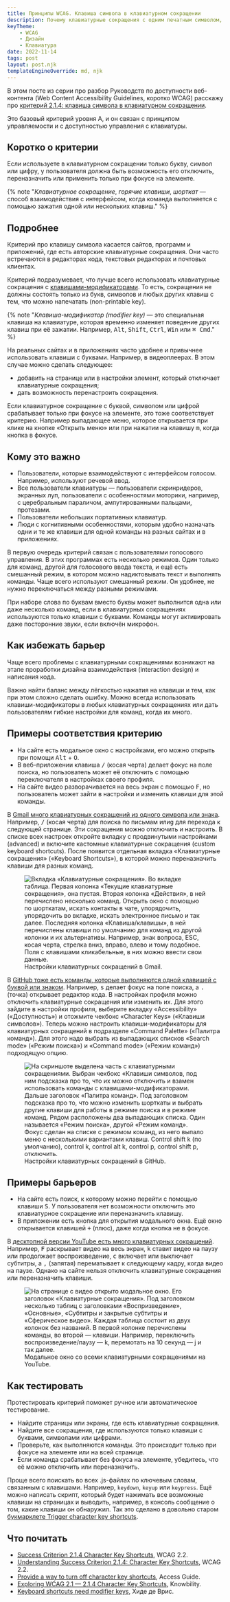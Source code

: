 ```yaml
---
title: Принципы WCAG. Клавиша символа в клавиатурном сокращении
description: Почему клавиатурные сокращения с одним печатным символом, буквой или цифрой — барьер для пользователей.
keyTheme:
    - WCAG
    - Дизайн
    - Клавиатура
date: 2022-11-14
tags: post
layout: post.njk
templateEngineOverride: md, njk
---
```

В этом посте из серии про разбор Руководств по доступности веб-контента (Web Content Accessibility Guidelines, коротко WCAG) расскажу про [критерий 2.1.4: клавиша символа в клавиатурном сокращении](https://www.w3.org/TR/WCAG22/#character-key-shortcuts).

Это базовый критерий уровня A, и он связан с принципом управляемости и с доступностью управления с клавиатуры.

## Коротко о критерии

Если используете в клавиатурном сокращении только букву, символ или цифру, у пользователя должна быть возможность его отключить, переназначить или применить только при фокусе на элементе.

{% note "_Клавиатурное сокращение_, _горячие клавиши_, _шорткат_ — способ взаимодействия с интерфейсом, когда команда выполняется с помощью зажатия одной или нескольких клавиш." %}

## Подробнее

Критерий про клавишу символа касается сайтов, программ и приложений, где есть авторские клавиатурные сокращения. Они часто встречаются в редакторах кода, текстовых редакторах и почтовых клиентах.

Критерий подразумевает, что лучше всего использовать клавиатурные сокращения с [клавишами-модификаторами](https://www.w3.org/TR/uievents-key/#keys-modifier). То есть, сокращения не должны состоять только из букв, символов и любых других клавиш с тем, что можно напечатать (non-printable key).

{% note "_Клавиша-модификатор (modifier key)_ — это специальная клавиша на клавиатуре, которая временно изменяет поведение других клавиш при её зажатии. Например, <kbd>Alt</kbd>, <kbd>Shift</kbd>, <kbd>Ctrl</kbd>, <kbd>Win</kbd> или <kbd>⌘ Cmd</kbd>." %}

На реальных сайтах и в приложениях часто удобнее и привычнее использовать клавиши с буквами. Например, в видеоплеерах. В этом случае можно сделать следующее:

- добавить на странице или в настройки элемент, который отключает клавиатурные сокращения;
- дать возможность перенастроить сокращения.

Если клавиатурное сокращение с буквой, символом или цифрой срабатывает только при фокусе на элементе, это тоже соответствует критерию. Например выпадающее меню, которое открывается при клике на кнопке «Открыть меню» или при нажатии на клавишу <kbd>m</kbd>, когда кнопка в фокусе.

## Кому это важно

- Пользователи, которые взаимодействуют с интерфейсом голосом. Например, используют речевой ввод.
- Все пользователи клавиатуры — пользователи скринридеров, экранных луп, пользователи с особенностями моторики, например, с церебральным параличом, ампутированными пальцами, протезами.
- Пользователи небольших портативных клавиатур.
- Люди с когнитивными особенностями, которым удобно назначать одни и те же клавиши для одной команды на разных сайтах и в приложениях.

В первую очередь критерий связан с пользователями голосового управления. В этих программах есть несколько режимов. Один только для команд, другой для голосового ввода текста, и ещё есть смешанный режим, в котором можно надиктовывать текст и выполнять команды. Чаще всего используют смешанный режим. Он удобнее, не нужно переключаться между разными режимами.

При наборе слова по буквам вместо буквы может выполнится одна или даже несколько команд, если в клавиатурных сокращениях используются только клавиши с буквами. Команды могут активировать даже посторонние звуки, если включён микрофон.

## Как избежать барьер

Чаще всего проблемы с клавиатурными сокращениями возникают на этапе проработки дизайна взаимодействия (interaction design) и написания кода.

Важно найти баланс между лёгкостью нажатия на клавиши и тем, как при этом сложно сделать ошибку. Можно всегда использовать клавиши-модификаторы в любых клавиатурных сокращениях или дать пользователям гибкие настройки для команд, когда их много.

## Примеры соответствия критерию

- На сайте есть модальное окно с настройками, его можно открыть при помощи <kbd>Alt</kbd> + <kbd>O</kbd>.
- В веб-приложении клавиша <kbd>/</kbd> (косая черта) делает фокус на поле поиска, но пользователь может её отключить с помощью переключателя в настройках своего профиля.
- На сайте видео разворачивается на весь экран с помощью <kbd>F</kbd>, но пользователь может зайти в настройки и изменить клавиши для этой команды.

В [Gmail много клавиатурных сокращений из одного символа или знака](https://support.google.com/mail/answer/6594). Например, <kbd>/</kbd> (косая черта) для поиска по письмам или<kbd>g</kbd> для перехода к следующей странице. Эти сокращения можно отключить и настроить. В списке всех настроек откройте вкладку с продвинутыми настройками (advanced) и включите кастомные клавиатурные сокращения (custom keyboard shortcuts). После появится отдельная вкладка «Клавиатурные сокращения» («Keyboard Shortcuts»), в которой можно переназначить клавиши для разных команд.

<figure>
	<img src="images/gmail-keyboard-settings.png" alt="Вкладка «Клавиатурные сокращения». Во вкладке таблица. Первая колонка «Текущие клавиатурные сокращения», она пустая. Вторая колонка «Действия», в ней перечислено несколько команд. Открыть окно с помощью по шорткатам, искать контакты в чате, упорядочить, упорядочить во вкладке, искать электронное письмо и так далее. Последняя колонка «Клавиша/клавишы», в ней перечислены клавиши по умолчанию для команд из другой колонки и их альтернативы. Например, знак вопроса, ESC, косая черта, стрелка вниз, вправо, влево и тому подобное. Поля с клавишами кликабельные, в них можно ввести свои данные.">
	<figcaption>Настройки клавиатурных сокращений в Gmail.</figcaption>
</figure>

В [GitHub тоже есть команды, которые выполняются одной клавишей с буквой или знаком](https://docs.github.com/en/get-started/using-github/keyboard-shortcuts). Например, <kbd>s</kbd> делает фокус на поле поиска, а <kbd>.</kbd> (точка) открывает редактор кода. В настройках профиля можно отключить клавиатурные сокращения или изменить их. Для этого зайдите в настройки профиля, выберите вкладку «Accessibility» («Доступность») и отожмите чекбокс «Character Keys» («Клавиши символов»). Теперь можно настроить клавиши-модификаторы для клавиатурных сокращений в подразделе «Command Palette» («Палитра команд»). Для этого надо выбрать из выпадающих списков «Search mode» («Режим поиска») и «Command mode» («Режим команд») подходящую опцию.

<figure>
	<img src="images/github-keyboard-settings.png" alt="На скриншоте выделена часть с клавиатурными сокращениями. Выбран чекбокс «Клавиши символов, под ним подсказка про то, что их можно отключить и взамен использовать команды с клавишами-модификаторами. Дальше заголовок «Палитра команд». Под заголовком подсказка про то, что можно изменить шорткаты и выбрать другие клавиши для работы в режиме поиска и в режиме команд. Рядом расположены два выпадающих списка. Один называется «Режим поиска», другой «Режим команд». Фокус сделан на списке с режимом команд, из него выпало меню с несколькими вариантами клавиш. Control shift k (по умолчанию), control k, control alt k, control p, control shift p, отключить.">
	<figcaption>Настройки клавиатурных сокращений в GitHub.</figcaption>
</figure>

## Примеры барьеров

- На сайте есть поиск, к которому можно перейти с помощью клавиши <kbd>S</kbd>. У пользователя нет возможности отключить это клавиатурное сокращение или переназначить клавишу.
- В приложении есть кнопка для открытия модального окна. Ещё окно открывается клавишей <kbd>+</kbd> (плюс), даже когда кнопка не в фокусе.

В [десктопной версии YouTube есть много клавиатурных сокращений](https://support.google.com/youtube/answer/7631406). Например, <kbd>F</kbd> раскрывает видео на весь экран, <kbd>k</kbd> ставит видео на паузу или продолжает воспроизведение, <kbd>c</kbd> включает или выключает субтитры, а <kbd>,</kbd> (запятая) перематывает к следующему кадру, когда видео на паузе. Однако на сайте нельзя отключить клавиатурные сокращения или переназначить клавиши.

<figure>
	<img src="images/youtube-shortcuts.png" alt="На странице с видео открыто модальное окно. Его заголовок «Клавиатурные сокращения». Под заголовком несколько таблиц с заголовками «Воспризведение», «Основные», «Субтитры и закрытые субтитры и «Сферическое видео». Каждая таблица состоит из двух колонок без названий. В первой колонке перечислены команды, во второй — клавиши. Например, переключить воспроизведение/паузу — k, перемотать на 10 секунд — j и так далее.">
	<figcaption>Модальное окно со всеми клавиатурными сокращениями на YouTube.</figcaption>
</figure>

## Как тестировать

Протестировать критерий поможет ручное или автоматическое тестирование.

- Найдите страницы или экраны, где есть клавиатурные сокращения.
- Найдите все сокращения, где используются только клавиши с буквами, символами или цифрами.
- Проверьте, как выполняются команды. Это происходит только при фокусе на элементе или на всей странице.
- Если команда срабатывает без фокуса на элементе, убедитесь, что её можно отключить или переназначить.

Проще всего поискать во всех .js-файлах по ключевым словам, связанным с клавишами. Например, `keydown`, `keyup` или `keypress`. Ещё можно написать скрипт, который будет нажимать все возможные клавиши на страницах и выводить, например, в консоль сообщение о том, какие клавиши он обнаружил. Так это сделано в довольно старом [букмарклете Trigger character key shortcuts](http://3needs.org/en/testing/code/kb-shortcuts.html).

## Что почитать

- [Success Criterion 2.1.4 Character Key Shortcuts](https://www.w3.org/TR/WCAG22/#character-key-shortcuts), WCAG 2.2.
- [Understanding Success Criterion 2.1.4: Character Key Shortcuts](https://www.w3.org/WAI/WCAG22/Understanding/character-key-shortcuts.html), WCAG 2.2.
- [Provide a way to turn off character key shortcuts](https://www.accessguide.io/guide/character-key-shortcuts), Access Guide.
- [Exploring WCAG 2.1 — 2.1.4 Character Key Shortcuts](https://knowbility.org/blog/2018/WCAG21-214CharacterKeyShortcuts), Knowbility.
- [Keyboard shortcuts need modifier keys](https://hidde.blog/keyboard-shortcuts/), Хиде де Врис.

